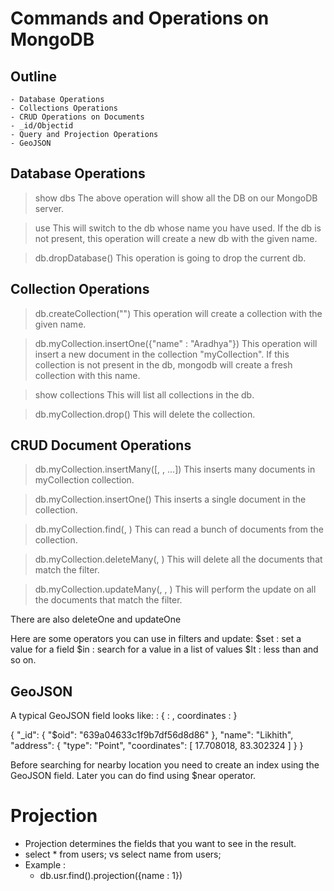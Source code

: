 # Commands and Operations on MongoDB

## Outline

    - Database Operations
    - Collections Operations
    - CRUD Operations on Documents
    - _id/Objectid
    - Query and Projection Operations
    - GeoJSON

## Database Operations

> show dbs
> The above operation will show all the DB on our MongoDB server.

> use <db-name>
> This will switch to the db whose name you have used. If the db is not present,
> this operation will create a new db with the given name.

> db.dropDatabase()
> This operation is going to drop the current db.

## Collection Operations

> db.createCollection("<collection-name>")
> This operation will create a collection with the given name.

> db.myCollection.insertOne({"name" : "Aradhya"})
> This operation will insert a new document in the collection "myCollection".
> If this collection is not present in the db, mongodb will create a fresh collection with this name.

> show collections
> This will list all collections in the db.

> db.myCollection.drop()
> This will delete the collection.

## CRUD Document Operations

> db.myCollection.insertMany([<document-1>, <document-2>, ...])
> This inserts many documents in myCollection collection.

> db.myCollection.insertOne(<document>)
> This inserts a single document in the collection.

> db.myCollection.find(<filter>, <options>)
> This can read a bunch of documents from the collection.

> db.myCollection.deleteMany(<filter>, <options>)
> This will delete all the documents that match the filter.

> db.myCollection.updateMany(<filter>, <update>, <options>)
> This will perform the update on all the documents that match the filter.

There are also deleteOne and updateOne

Here are some operators you can use in filters and update:
$set : set a value for a field
$in : search for a value in a list of values
$lt : less than
and so on.

## GeoJSON

A typical GeoJSON field looks like:
<field> : {<type> : <GeoJSON type>, coordinates : <coordinates>}

{
    "_id": {
        "$oid": "639a04633c1f9b7df56d8d86"
        },
    "name": "Likhith",
    "address": {
        "type": "Point",
        "coordinates": [
            17.708018,
            83.302324
        ]
    }
}

Before searching for nearby location you need to create an index using the GeoJSON field. Later you can do find using $near operator.

# Projection
- Projection determines the fields that you want to see in the result.
- select * from users; vs select name from users;
- Example :
    - db.usr.find().projection({name : 1})
